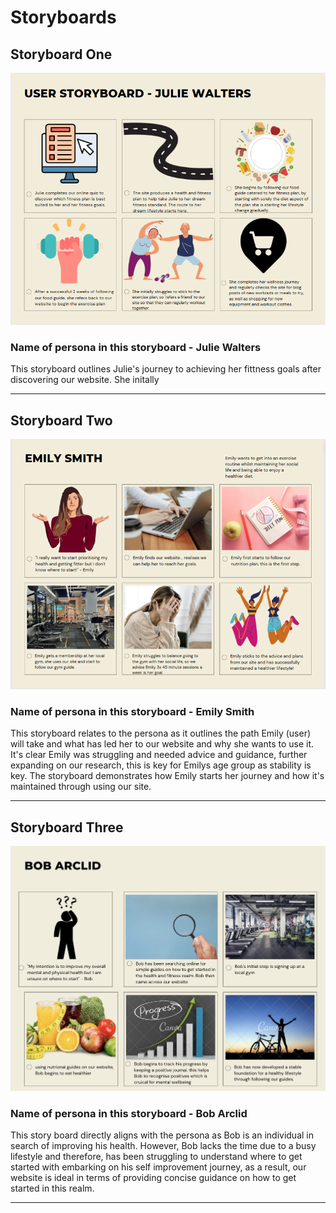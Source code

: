 # Storyboards

## Storyboard One

<img src="sp2-media/JulieStoryboard-IC.png" alt="Storyboard One" width="1000">

### Name of persona in this storyboard - Julie Walters

This storyboard outlines Julie's journey to achieving her fittness goals after discovering our website. She initally 

---

## Storyboard Two

<img src="sp2-media/Storyboard-NB.png" alt="Storyboard Two" width="1000">

### Name of persona in this storyboard - Emily Smith

This storyboard relates to the persona as it outlines the path Emily (user) will take and what has led her to our website and why she wants to use it. It's clear Emily was struggling and needed advice and guidance, further expanding on our research, this is key for Emilys age group as stability is key. The storyboard demonstrates how Emily starts her journey and how it's maintained through using our site. 

---

## Storyboard Three

<img src="sp2-media/Liam Story Board.jpg" alt="Storyboard Two" width="1000">

### Name of persona in this storyboard - Bob Arclid

This story board directly aligns with the persona as Bob is an individual in search of improving his health. However, Bob lacks the time due to a busy lifestyle and therefore, has been struggling to understand where to get started with embarking on his self improvement journey, as a result, our website is ideal in terms of providing concise guidance on how to get started in this realm. 

---
